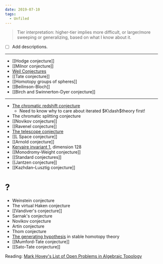 ```yaml
---
date: 2019-07-10
tags: 
  - Unfiled
---
```


> Tier interpretation: higher-tier implies more difficult, or larger/more sweeping or generalizing, based on what I know about it.

- ☐ Add descriptions.

---

- [[Hodge conjecture]]
- [[Milnor conjecture]]
- [Weil Conjectures](../Subjects/Weil%20Conjectures.md)
- [[Tate conjecture]]
- [[Homotopy groups of spheres]]
- [[Beilinson-Bloch]]
- [[Birch and Swinnerton-Dyer conjecture]]

---

-  [The chromatic redshift conjecture](Redshift)
	- Need to know why to care about iterated $K\dash$theory first!
- The chromatic splitting conjecture
- [[Novikov conjecture]]
- [[Ravenel conjecture]]
- [The telescope conjecture](The%20telescope%20conjecture)
- [[L Space conjecture]]
- [[Arnold conjecture]] 
- [Kervaire invariant 1](../Kervaire%20invariant%201.md), dimension 128
- [[Monodromy-Weight conjecture]]
- [[Standard conjectures]]
- [[Jantzen conjecture]]
- [[Kazhdan–Lusztig conjecture]]

# ?
- Weinstein conjecture
- The virtual Haken conjecture
- [[Vandiver's conjecture]]
- Sarnak's conjecture
- Novikov conjecture
- Artin conjecture
- Thom conjecture
- [The generating hypothesis](The%20generating%20hypothesis) in stable homotopy theory
- [[Mumford-Tate conjecture]]
- [[Sato-Tate conjecture]]

Reading: [Mark Hovey's List of Open Problems in Algebraic Topology](http://mhovey.web.wesleyan.edu/problems/big.html)
